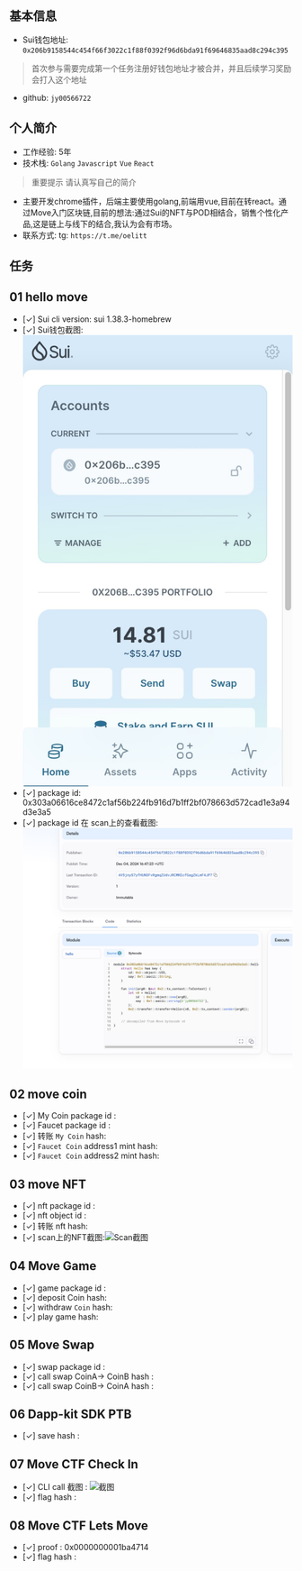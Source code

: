 ## 基本信息
- Sui钱包地址: `0x206b9158544c454f66f3022c1f88f0392f96d6bda91f69646835aad8c294c395`
> 首次参与需要完成第一个任务注册好钱包地址才被合并，并且后续学习奖励会打入这个地址
- github: `jy00566722`

## 个人简介
- 工作经验: 5年
- 技术栈: `Golang` `Javascript` `Vue` `React`
> 重要提示 请认真写自己的简介
- 主要开发chrome插件，后端主要使用golang,前端用vue,目前在转react。通过Move入门区块链,目前的想法:通过Sui的NFT与POD相结合，销售个性化产品,这是链上与线下的结合,我认为会有市场。
- 联系方式: tg: `https://t.me/oelitt` 

## 任务

##   01 hello move  
- [✓] Sui cli version: sui 1.38.3-homebrew
- [✓] Sui钱包截图: ![Sui钱包截图](./images/qb.jpg)
- [✓] package id: 0x303a06616ce8472c1af56b224fb916d7b1ff2bf078663d572cad1e3a94d3e3a5
- [✓] package id 在 scan上的查看截图:![Scan截图](./images/l.jpg)

##   02 move coin
- [✓] My Coin package id :
- [✓] Faucet package id : 
- [✓] 转账 `My Coin` hash:
- [✓] `Faucet Coin` address1 mint hash:
- [✓] `Faucet Coin` address2 mint hash:


##   03 move NFT
- [✓] nft package id :
- [✓] nft object id : 
- [✓] 转账 nft  hash:
- [✓] scan上的NFT截图:![Scan截图](./images/nft.jpg)

##   04 Move Game
- [✓]  game package id :
- [✓]  deposit Coin hash:
- [✓]  withdraw `Coin` hash:
- [✓]  play game hash:

##   05 Move Swap
- [✓]  swap package id :
- [✓]  call swap CoinA-> CoinB  hash :
- [✓]  call swap CoinB-> CoinA  hash :

##   06 Dapp-kit SDK PTB
- [✓] save hash :

##   07 Move CTF Check In
- [✓] CLI call 截图 : ![截图](./images/check_in.jpg)
- [✓]  flag hash :


##   08 Move CTF Lets Move
- [✓] proof : 0x0000000001ba4714
- [✓] flag hash :
